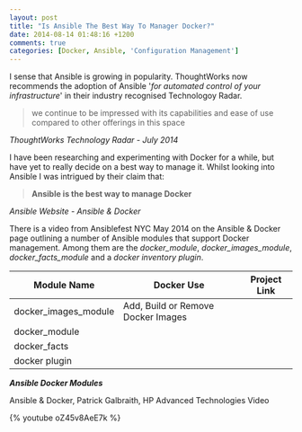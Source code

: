 ```yaml
---
layout: post
title: "Is Ansible The Best Way To Manager Docker?"
date: 2014-08-14 01:48:16 +1200
comments: true
categories: [Docker, Ansible, 'Configuration Management']
---
```

I sense that Ansible is growing in popularity. ThoughtWorks now recommends the adoption of Ansible '*for automated control of your infrastructure*' in their industry recognised Technologoy Radar.

>we continue to be impressed with its capabilities and ease of use compared to other offerings in this space

*ThoughtWorks Technology Radar - July 2014*

I have been researching and experimenting with Docker for a while, but have yet to really decide on a best way to manage it. Whilst looking into Ansible I was intrigued by their claim that:

> __Ansible is the best way to manage Docker__

*Ansible Website - Ansible & Docker*

There is a video from Ansiblefest NYC May 2014 on the Ansible &amp; Docker page outlining a number of Ansible modules that support Docker management. Among them are the *docker_module*, *docker_images_module*, *docker_facts_module* and a *docker inventory plugin*.

|Module Name|Docker Use|Project Link| 
|--------------|----------|------------|
|docker_images_module|Add, Build or Remove Docker Images||
|docker_module||
|docker_facts||
|docker plugin||

*__Ansible Docker Modules__*

Ansible &amp; Docker, Patrick Galbraith, HP Advanced Technologies Video

{% youtube oZ45v8AeE7k %}
